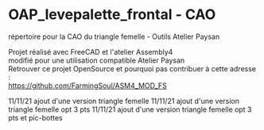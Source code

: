 # OAP_levepalette_frontal - CAO
 répertoire pour la CAO du triangle femelle - Outils Atelier Paysan
 
 Projet réalisé avec FreeCAD et l'atelier Assembly4 \
 modifié pour une utilisation compatible Atelier Paysan\
 Retrouver ce projet OpenSource et pourquoi pas contribuer à cette adresse : \
 https://github.com/FarmingSoul/ASM4_MOD_FS
 
 11/11/21 ajout d'une version triangle femelle
 11/11/21 ajout d'une version triangle femelle opt 3 pts
 11/11/21 ajout d'une version triangle femelle opt 3 pts et pic-bottes
